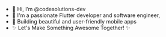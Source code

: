 - 👋 Hi, I’m @codesolutions-dev
- 👀 I'm a passionate Flutter developer and software engineer,
- 🌱 Building beautiful and user-friendly mobile apps
- ✨ Let's Make Something Awesome Together! ✨
